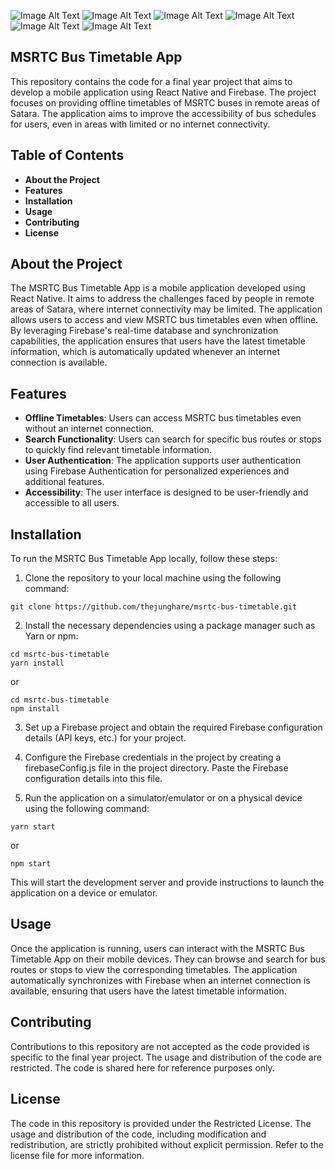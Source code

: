 ![Image Alt Text](./assets/app-screenshot/search.png)
![Image Alt Text](./assets/app-screenshot/search-result.png)
![Image Alt Text](./assets/app-screenshot/bus-details.png)
![Image Alt Text](./assets/app-screenshot/create-account.png)
![Image Alt Text](./assets/app-screenshot/login-screen.png)
![Image Alt Text](./assets/app-screenshot/profile.png)


## MSRTC Bus Timetable App

This repository contains the code for a final year project that aims to develop a mobile application using React Native and Firebase. The project focuses on providing offline timetables of MSRTC buses in remote areas of Satara. The application aims to improve the accessibility of bus schedules for users, even in areas with limited or no internet connectivity.

## Table of Contents

- **About the Project**
- **Features**
- **Installation**
- **Usage**
- **Contributing**
- **License**

## About the Project

The MSRTC Bus Timetable App is a mobile application developed using React Native. It aims to address the challenges faced by people in remote areas of Satara, where internet connectivity may be limited. The application allows users to access and view MSRTC bus timetables even when offline. By leveraging Firebase's real-time database and synchronization capabilities, the application ensures that users have the latest timetable information, which is automatically updated whenever an internet connection is available.

## Features

- **Offline Timetables**: Users can access MSRTC bus timetables even without an internet connection.
- **Search Functionality**: Users can search for specific bus routes or stops to quickly find relevant timetable information.
- **User Authentication**: The application supports user authentication using Firebase Authentication for personalized experiences and additional features.
- **Accessibility**: The user interface is designed to be user-friendly and accessible to all users.

## Installation
To run the MSRTC Bus Timetable App locally, follow these steps:

1. Clone the repository to your local machine using the following command:

```
git clone https://github.com/thejunghare/msrtc-bus-timetable.git
```

2. Install the necessary dependencies using a package manager such as Yarn or npm:
```
cd msrtc-bus-timetable
yarn install
```

or
```
cd msrtc-bus-timetable
npm install
```

3. Set up a Firebase project and obtain the required Firebase configuration details (API keys, etc.) for your project.

4. Configure the Firebase credentials in the project by creating a firebaseConfig.js file in the project directory. Paste the Firebase configuration details into this file.

5. Run the application on a simulator/emulator or on a physical device using the following command:

```
yarn start
```

or
```
npm start
```
This will start the development server and provide instructions to launch the application on a device or emulator.

## Usage
Once the application is running, users can interact with the MSRTC Bus Timetable App on their mobile devices. They can browse and search for bus routes or stops to view the corresponding timetables. The application automatically synchronizes with Firebase when an internet connection is available, ensuring that users have the latest timetable information.

## Contributing
Contributions to this repository are not accepted as the code provided is specific to the final year project. The usage and distribution of the code are restricted. The code is shared here for reference purposes only.

## License
The code in this repository is provided under the Restricted License. The usage and distribution of the code, including modification and redistribution, are strictly prohibited without explicit permission. Refer to the license file for more information.
